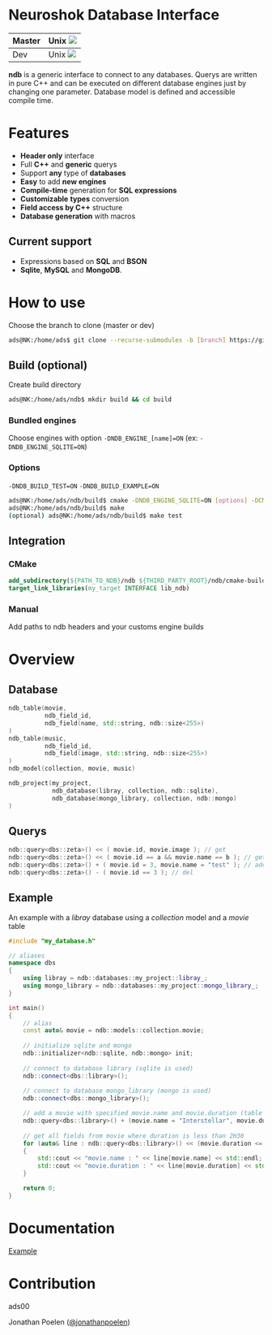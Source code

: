 # Neuroshok Database Interface

| Master | Unix ![](https://travis-ci.org/ads00/ndb.svg?branch=master)|
|--------|------------------------------------------------------------|
| Dev    | Unix ![](https://travis-ci.org/ads00/ndb.svg?branch=dev)   | 

**ndb** is a generic interface to connect to any databases. 
Querys are written in pure C++ and can be executed on different database engines just by changing one parameter.
Database model is defined and accessible compile time. 

# Features
- **Header only** interface
- Full **C++** and **generic** querys
- Support **any** type of **databases**
- **Easy** to add **new engines**
- **Compile-time** generation for **SQL expressions**
- **Customizable** **types** conversion 
- **Field access by C++** structure
- **Database generation** with macros

## Current support
- Expressions based on **SQL** and **BSON**
- **Sqlite**, **MySQL** and **MongoDB**.

# How to use
Choose the branch to clone (master or dev)

```sh
ads@NK:/home/ads$ git clone --recurse-submodules -b [branch] https://github.com/ads00/ndb.git
```
## Build (optional)
Create build directory
```sh
ads@NK:/home/ads/ndb$ mkdir build && cd build
```

### Bundled engines
Choose engines with option `-DNDB_ENGINE_[name]=ON` (ex: `-DNDB_ENGINE_SQLITE=ON`)

### Options
`-DNDB_BUILD_TEST=ON`
`-DNDB_BUILD_EXAMPLE=ON`

```sh
ads@NK:/home/ads/ndb/build$ cmake -DNDB_ENGINE_SQLITE=ON [options] -DCMAKE_BUILD_TYPE=Release ..
ads@NK:/home/ads/ndb/build$ make
(optional) ads@NK:/home/ads/ndb/build$ make test
```

## Integration
### CMake
```cmake 
add_subdirectory(${PATH_TO_NDB}/ndb ${THIRD_PARTY_ROOT}/ndb/cmake-build)
target_link_libraries(my_target INTERFACE lib_ndb)
```

### Manual
Add paths to ndb headers and your customs engine builds

# Overview
## Database
```cpp
ndb_table(movie,
          ndb_field_id,
          ndb_field(name, std::string, ndb::size<255>)
)
ndb_table(music,
          ndb_field_id,
          ndb_field(image, std::string, ndb::size<255>)
)
ndb_model(collection, movie, music)

ndb_project(my_project,
            ndb_database(libray, collection, ndb::sqlite),
            ndb_database(mongo_library, collection, ndb::mongo)
)
```

## Querys
```cpp
ndb::query<dbs::zeta>() << ( movie.id, movie.image ); // get
ndb::query<dbs::zeta>() << ( movie.id == a && movie.name == b ); // get by condition
ndb::query<dbs::zeta>() + ( movie.id = 3, movie.name = "test" ); // add
ndb::query<dbs::zeta>() - ( movie.id == 3 ); // del
```
## Example
An example with a *libray* database using a *collection* model and a *movie* table
```cpp
#include "my_database.h"

// aliases
namespace dbs
{
    using libray = ndb::databases::my_project::libray_;
    using mongo_library = ndb::databases::my_project::mongo_library_;
}

int main()
{
    // alias
    const auto& movie = ndb::models::collection.movie;
    
    // initialize sqlite and mongo
    ndb::initializer<ndb::sqlite, ndb::mongo> init;
    
    // connect to database library (sqlite is used)
    ndb::connect<dbs::library>();
    
    // connect to database mongo_library (mongo is used)
    ndb::connect<dbs::mongo_library>();  

    // add a movie with specified movie.name and movie.duration (table is deduced compile time)
    ndb::query<dbs::library>() + (movie.name = "Interstellar", movie.duration = 2.49_h) );
    
    // get all fields from movie where duration is less than 2H30
    for (auto& line : ndb::query<dbs::library>() << (movie.duration <= 3.30_h))
    {
        std::cout << "movie.name : " << line[movie.name] << std::endl;
        std::cout << "movie.duration : " << line[movie.duration] << std::endl; 
    }

    return 0;
}
```

# Documentation
[Example](https://github.com/ads00/ndb/tree/dev/example)


# Contribution
ads00

Jonathan Poelen ([@jonathanpoelen](https://github.com/jonathanpoelen))